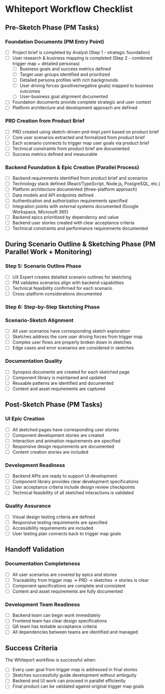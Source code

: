 # Whiteport Workflow Checklist

## Pre-Sketch Phase (PM Tasks)

### Foundation Documents (PM Entry Point)
- [ ] Project brief is completed by Analyst (Step 1 - strategic foundation)
- [ ] User research & business mapping is completed (Step 2 - combined trigger map + detailed personas)
  - [ ] Business goals and success metrics defined
  - [ ] Target user groups identified and prioritized
  - [ ] Detailed persona profiles with rich backgrounds
  - [ ] User driving forces (positive/negative goals) mapped to business outcomes
  - [ ] User-business goal alignment documented
- [ ] Foundation documents provide complete strategic and user context
- [ ] Platform architecture and development approach are defined

### PRD Creation from Product Brief
- [ ] PRD created using sketch-driven-prd-tmpl.yaml based on product brief
- [ ] Core user scenarios extracted and formalized from product brief
- [ ] Each scenario connects to trigger map user goals via product brief
- [ ] Technical constraints from product brief are documented
- [ ] Success metrics defined and measurable

### Backend Foundation & Epic Creation (Parallel Process)
- [ ] Backend requirements identified from product brief and scenarios
- [ ] Technology stack defined (React/TypeScript, Node.js, PostgreSQL, etc.)
- [ ] Platform architecture documented (three-platform approach)
- [ ] Data models and API endpoints defined
- [ ] Authentication and authorization requirements specified
- [ ] Integration points with external systems documented (Google Workspace, Microsoft 365)
- [ ] Backend epics prioritized by dependency and value
- [ ] Backend user stories created with clear acceptance criteria
- [ ] Technical constraints and performance requirements documented

## During Scenario Outline & Sketching Phase (PM Parallel Work + Monitoring)

### Step 5: Scenario Outline Phase
- [ ] UX Expert creates detailed scenario outlines for sketching
- [ ] PM validates scenarios align with backend capabilities
- [ ] Technical feasibility confirmed for each scenario
- [ ] Cross-platform considerations documented

### Step 6: Step-by-Step Sketching Phase

### Scenario-Sketch Alignment
- [ ] All user scenarios have corresponding sketch exploration
- [ ] Sketches address the core user driving forces from trigger map
- [ ] Complex user flows are properly broken down in sketches
- [ ] Edge cases and error scenarios are considered in sketches

### Documentation Quality
- [ ] Synopsis documents are created for each sketched page
- [ ] Component library is maintained and updated
- [ ] Reusable patterns are identified and documented
- [ ] Content and asset requirements are captured

## Post-Sketch Phase (PM Tasks)

### UI Epic Creation
- [ ] All sketched pages have corresponding user stories
- [ ] Component development stories are created
- [ ] Interaction and animation requirements are specified
- [ ] Responsive design requirements are documented
- [ ] Content creation stories are included

### Development Readiness
- [ ] Backend APIs are ready to support UI development
- [ ] Component library provides clear development specifications
- [ ] User acceptance criteria include design review checkpoints
- [ ] Technical feasibility of all sketched interactions is validated

### Quality Assurance
- [ ] Visual design testing criteria are defined
- [ ] Responsive testing requirements are specified
- [ ] Accessibility requirements are included
- [ ] User testing plan connects back to trigger map goals

## Handoff Validation

### Documentation Completeness
- [ ] All user scenarios are covered by epics and stories
- [ ] Traceability from trigger map → PRD → sketches → stories is clear
- [ ] Component specifications are complete and consistent
- [ ] Content and asset requirements are fully documented

### Development Team Readiness
- [ ] Backend team can begin work immediately
- [ ] Frontend team has clear design specifications
- [ ] QA team has testable acceptance criteria
- [ ] All dependencies between teams are identified and managed

## Success Criteria

The Whiteport workflow is successful when:
- [ ] Every user goal from trigger map is addressed in final stories
- [ ] Sketches successfully guide development without ambiguity
- [ ] Backend and UI work can proceed in parallel efficiently
- [ ] Final product can be validated against original trigger map goals
